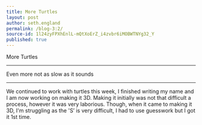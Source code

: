 ```yaml
---
title: More Turtles
layout: post
author: seth.england
permalink: /blog-3:2/
source-id: 1l24zyFPXhEnlL-mQtXoErZ_i4zvbr6iMOBWTNYg32_Y
published: true
---
```

More Turtles

* * *


Even more not as slow as it sounds

* * *


We continued to work with turtles this week, I finished writing my name and I am now working on making it 3D. Making it initially was not that difficult a process, however it was very laborious. Though, when it came to making it 3D, I'm struggling as the 'S’ is very difficult, I had to use guesswork but I got it 1st time.

